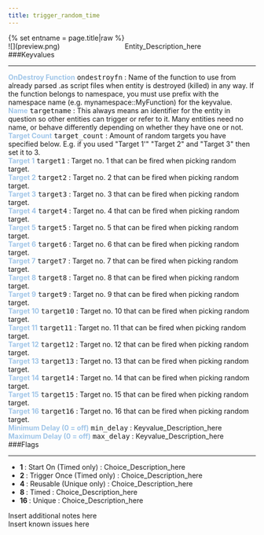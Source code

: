 ```yaml
---
title: trigger_random_time
---
```

<div>{% set entname = page.title|raw %}</div>
<div class="container previewimg">
<div class="columns">
<div class="imagepadding column col-auto" markdown="1">![](preview.png)</div>
<div class="column">Entity_Description_here</div>
</div>
</div>
###Keyvalues
<hr>
<div class="entityentry" markdown="1">
<span style="color:#9fc5e8;"><b>OnDestroy Function</b></span> <kbd  class="tooltip" data-tooltip="string">ondestroyfn</kbd> :
Name of the function to use from already parsed .as script files when entity is destroyed (killed) in any way. If the function belongs to namespace, you must use prefix with the namespace name (e.g. mynamespace::MyFunction) for the keyvalue.
</div>
<div class="entityentry" markdown="1">
<span style="color:#9fc5e8;"><b>Name</b></span> <kbd  class="tooltip" data-tooltip="target_source">targetname</kbd> :
This always means an identifier for the entity in question so other entities can trigger or refer to it. Many entities need no name, or behave differently depending on whether they have one or not.
</div>
<div class="entityentry" markdown="1">
<span style="color:#9fc5e8;"><b>Target Count</b></span> <kbd  class="tooltip" data-tooltip="integer">target_count</kbd> :
Amount of random targets you have specified below. E.g. if you used "Target 1'" "Target 2" and "Target 3" then set it to 3.
</div>
<div class="entityentry" markdown="1">
<span style="color:#9fc5e8;"><b>Target 1</b></span> <kbd  class="tooltip" data-tooltip="target_destination">target1</kbd> :
Target no. 1 that can be fired when picking random target.
</div>
<div class="entityentry" markdown="1">
<span style="color:#9fc5e8;"><b>Target 2</b></span> <kbd  class="tooltip" data-tooltip="target_destination">target2</kbd> :
Target no. 2 that can be fired when picking random target.
</div>
<div class="entityentry" markdown="1">
<span style="color:#9fc5e8;"><b>Target 3</b></span> <kbd  class="tooltip" data-tooltip="target_destination">target3</kbd> :
Target no. 3 that can be fired when picking random target.
</div>
<div class="entityentry" markdown="1">
<span style="color:#9fc5e8;"><b>Target 4</b></span> <kbd  class="tooltip" data-tooltip="target_destination">target4</kbd> :
Target no. 4 that can be fired when picking random target.
</div>
<div class="entityentry" markdown="1">
<span style="color:#9fc5e8;"><b>Target 5</b></span> <kbd  class="tooltip" data-tooltip="target_destination">target5</kbd> :
Target no. 5 that can be fired when picking random target.
</div>
<div class="entityentry" markdown="1">
<span style="color:#9fc5e8;"><b>Target 6</b></span> <kbd  class="tooltip" data-tooltip="target_destination">target6</kbd> :
Target no. 6 that can be fired when picking random target.
</div>
<div class="entityentry" markdown="1">
<span style="color:#9fc5e8;"><b>Target 7</b></span> <kbd  class="tooltip" data-tooltip="target_destination">target7</kbd> :
Target no. 7 that can be fired when picking random target.
</div>
<div class="entityentry" markdown="1">
<span style="color:#9fc5e8;"><b>Target 8</b></span> <kbd  class="tooltip" data-tooltip="target_destination">target8</kbd> :
Target no. 8 that can be fired when picking random target.
</div>
<div class="entityentry" markdown="1">
<span style="color:#9fc5e8;"><b>Target 9</b></span> <kbd  class="tooltip" data-tooltip="target_destination">target9</kbd> :
Target no. 9 that can be fired when picking random target.
</div>
<div class="entityentry" markdown="1">
<span style="color:#9fc5e8;"><b>Target 10</b></span> <kbd  class="tooltip" data-tooltip="target_destination">target10</kbd> :
Target no. 10 that can be fired when picking random target.
</div>
<div class="entityentry" markdown="1">
<span style="color:#9fc5e8;"><b>Target 11</b></span> <kbd  class="tooltip" data-tooltip="target_destination">target11</kbd> :
Target no. 11 that can be fired when picking random target.
</div>
<div class="entityentry" markdown="1">
<span style="color:#9fc5e8;"><b>Target 12</b></span> <kbd  class="tooltip" data-tooltip="target_destination">target12</kbd> :
Target no. 12 that can be fired when picking random target.
</div>
<div class="entityentry" markdown="1">
<span style="color:#9fc5e8;"><b>Target 13</b></span> <kbd  class="tooltip" data-tooltip="target_destination">target13</kbd> :
Target no. 13 that can be fired when picking random target.
</div>
<div class="entityentry" markdown="1">
<span style="color:#9fc5e8;"><b>Target 14</b></span> <kbd  class="tooltip" data-tooltip="target_destination">target14</kbd> :
Target no. 14 that can be fired when picking random target.
</div>
<div class="entityentry" markdown="1">
<span style="color:#9fc5e8;"><b>Target 15</b></span> <kbd  class="tooltip" data-tooltip="target_destination">target15</kbd> :
Target no. 15 that can be fired when picking random target.
</div>
<div class="entityentry" markdown="1">
<span style="color:#9fc5e8;"><b>Target 16</b></span> <kbd  class="tooltip" data-tooltip="target_destination">target16</kbd> :
Target no. 16 that can be fired when picking random target.
</div>
<div class="entityentry" markdown="1">
<span style="color:#9fc5e8;"><b>Minimum Delay (0 = off)</b></span> <kbd  class="tooltip" data-tooltip="string">min_delay</kbd> :
Keyvalue_Description_here
</div>
<div class="entityentry" markdown="1">
<span style="color:#9fc5e8;"><b>Maximum Delay (0 = off)</b></span> <kbd  class="tooltip" data-tooltip="string">max_delay</kbd> :
Keyvalue_Description_here
</div>
###Flags
<hr>
<div class="entityflags">
<ul>
<li class="imagepadding" markdown="1"><b>1 </b> : Start On (Timed only) : Choice_Description_here</li>
<li class="imagepadding" markdown="1"><b>2 </b> : Trigger Once (Timed only) : Choice_Description_here</li>
<li class="imagepadding" markdown="1"><b>4 </b> : Reusable (Unique only) : Choice_Description_here</li>
<li class="imagepadding" markdown="1"><b>8 </b> : Timed : Choice_Description_here</li>
<li class="imagepadding" markdown="1"><b>16 </b> : Unique : Choice_Description_here</li>
</ul>
</div>
<div class="notices blue">Insert additional notes here</div>
<div class="notices red">Insert known issues here</div>
